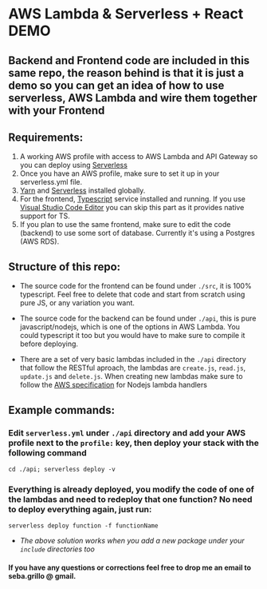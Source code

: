 # AWS Lambda & Serverless + React DEMO

## Backend and Frontend code are included in this same repo, the reason behind is that it is just a demo so you can get an idea of how to use serverless, AWS Lambda and wire them together with your Frontend

## Requirements:
1. A working AWS profile with access to AWS Lambda and API Gateway so you can deploy using [Serverless](https://serverless.com/framework/docs/)
2. Once you have an AWS profile, make sure to set it up in your serverless.yml file.
3. [Yarn](https://yarnpkg.com/lang/en/) and [Serverless](https://serverless.com/) installed globally.
4. For the frontend, [Typescript](https://www.typescriptlang.org/) service installed and running. If you use [Visual Studio Code Editor](https://code.visualstudio.com/) you can skip this part as it provides native support for TS.
5. If you plan to use the same frontend, make sure to edit the code (backend) to use some sort of database. Currently it's using a Postgres (AWS RDS).

## Structure of this repo:

* The source code for the frontend can be found under `./src`, it is 100% typescript. Feel free to delete that code and start from scratch using pure JS, or any variation you want.

* The source code for the backend can be found under `./api`, this is pure javascript/nodejs, which is one of the options in AWS Lambda. You could typescript it too but you would have to make sure to compile it before deploying.

* There are a set of very basic lambdas included in the `./api` directory that follow the RESTful aproach, the lambdas are `create.js`, `read.js`, `update.js` and `delete.js`. When creating new lambdas make sure to follow the [AWS specification](http://docs.aws.amazon.com/lambda/latest/dg/nodejs-prog-model-handler.html) for Nodejs lambda handlers

## Example commands:

### Edit `serverless.yml` under `./api` directory and add your AWS profile next to the `profile:` key, then deploy your stack with the following command

`cd ./api; serverless deploy -v`

### Everything is already deployed, you modify the code of one of the lambdas and need to redeploy that one function? No need to deploy everything again, just run:

`serverless deploy function -f functionName`

* _The above solution works when you add a new package under your `include` directories too_


#### If you have any questions or corrections feel free to drop me an email to seba.grillo @ gmail.

